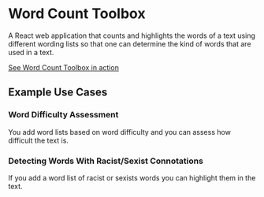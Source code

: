 # Word Count Toolbox

A React web application that counts and highlights the words of a text using different wording lists so that one can determine the kind of words that are used in a text.

[See Word Count Toolbox in action](https://ehsabd.github.io/wordcounttoolbox/)

## Example Use Cases

### Word Difficulty Assessment
You add word lists based on word difficulty and you can assess how difficult the text is.

### Detecting Words With Racist/Sexist Connotations
If you add a word list of racist or sexists words you can highlight them in the text.


